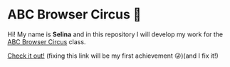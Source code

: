 # ABC Browser Circus 🎪

Hi! My name is **Selina** and in this repository I will develop my work for the [ABC Browser Circus](https://abc.leoneckert.com) class.

[Check it out!](https://github.com/selinachang819/abc-student-repo/tree/master/selina-room) (fixing this link will be my first achievement 😜)(and I fix it!)
